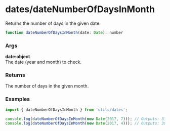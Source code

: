 dates/dateNumberOfDaysInMonth
==============================
Returns the number of days in the given date.

```js
function dateNumberOfDaysInMonth(date: Date): number
```

### Args

**date:object**  
The date (year and month) to check.

### Returns
The number of days in the given month.

### Examples

```js
import { dateNumberOfDaysInMonth } from 'utils/dates';

console.log(dateNumberOfDaysInMonth(new Date(2017, 7))); // Outputs: 31
console.log(dateNumberOfDaysInMonth(new Date(2017, 4))); // Outputs: 30
```